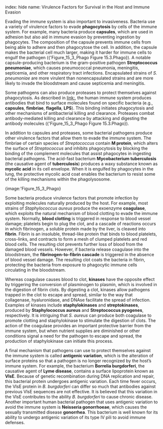 index: hide
name: Virulence Factors for Survival in the Host and Immune Evasion

Evading the immune system is also important to invasiveness. Bacteria use a variety of virulence factors to evade  **phagocytosis** by cells of the immune system. For example, many bacteria produce  **capsules**, which are used in adhesion but also aid in immune evasion by preventing ingestion by phagocytes. The composition of the capsule prevents immune cells from being able to adhere and then phagocytose the cell. In addition, the capsule makes the bacterial cell much larger, making it harder for immune cells to engulf the pathogen ({'Figure_15_3_Phago Figure 15.3.Phago}). A notable capsule-producing bacterium is the gram-positive pathogen  **Streptococcus pneumoniae**, which causes pneumococcal pneumonia, meningitis, septicemia, and other respiratory tract infections. Encapsulated strains of  *S. pneumoniae* are more virulent than nonencapsulated strains and are more likely to invade the bloodstream and cause septicemia and meningitis.

Some pathogens can also produce proteases to protect themselves against phagocytosis. As described in <link:>, the human immune system produces antibodies that bind to surface molecules found on specific bacteria (e.g.,  **capsules**,  **fimbriae**,  **flagella**,  **LPS**). This binding initiates phagocytosis and other mechanisms of antibacterial killing and clearance. Proteases combat antibody-mediated killing and clearance by attacking and digesting the antibody molecules ({'Figure_15_3_Phago Figure 15.3.Phago}).

In addition to capsules and proteases, some bacterial pathogens produce other virulence factors that allow them to evade the immune system. The fimbriae of certain species of  *Streptococcus* contain  **M protein**, which alters the surface of  *Streptococcus* and inhibits phagocytosis by blocking the binding of the complement molecules that assist phagocytes in ingesting bacterial pathogens. The acid-fast bacterium  **Mycobacterium tuberculosis** (the causative agent of  **tuberculosis**) produces a waxy substance known as  **mycolic acid** in its cell envelope. When it is engulfed by phagocytes in the lung, the protective mycolic acid coat enables the bacterium to resist some of the killing mechanisms within the phagolysosome.


{image:'Figure_15_3_Phago}
        

Some bacteria produce virulence factors that promote infection by exploiting molecules naturally produced by the host. For example, most strains of  *Staphylococcus aureus* produce the exoenzyme  **coagulase**, which exploits the natural mechanism of blood clotting to evade the immune system. Normally,  **blood clotting** is triggered in response to blood vessel damage; platelets begin to plug the clot, and a cascade of reactions occurs in which fibrinogen, a soluble protein made by the liver, is cleaved into  **fibrin**. Fibrin is an insoluble, thread-like protein that binds to blood platelets, cross-links, and contracts to form a mesh of clumped platelets and red blood cells. The resulting clot prevents further loss of blood from the damaged blood vessels. However, if bacteria release coagulase into the bloodstream, the  **fibrinogen-to-fibrin cascade** is triggered in the absence of blood vessel damage. The resulting clot coats the bacteria in fibrin, protecting the bacteria from exposure to phagocytic immune cells circulating in the bloodstream.

Whereas coagulase causes blood to clot,  **kinases** have the opposite effect by triggering the conversion of plasminogen to plasmin, which is involved in the digestion of fibrin clots. By digesting a clot, kinases allow pathogens trapped in the clot to escape and spread, similar to the way that collagenase, hyaluronidase, and DNAse facilitate the spread of infection. Examples of kinases include  **staphylokinases** and  **streptokinases**, produced by  **Staphylococcus aureus** and  **Streptococcus pyogenes**, respectively. It is intriguing that  *S. aureus* can produce both coagulase to promote clotting and staphylokinase to stimulate the digestion of clots. The action of the coagulase provides an important protective barrier from the immune system, but when nutrient supplies are diminished or other conditions signal a need for the pathogen to escape and spread, the production of staphylokinase can initiate this process.

A final mechanism that pathogens can use to protect themselves against the immune system is called  **antigenic variation**, which is the alteration of surface proteins so that a pathogen is no longer recognized by the host’s immune system. For example, the bacterium  **Borrelia burgdorferi**, the causative agent of  **Lyme disease**, contains a surface lipoprotein known as  **VlsE**. Because of genetic recombination during DNA replication and repair, this bacterial protein undergoes antigenic variation. Each time fever occurs, the VlsE protein in  *B. burgdorferi* can differ so much that antibodies against previous VlsE sequences are not effective. It is believed that this variation in the VlsE contributes to the ability  *B. burgdorferi* to cause chronic disease. Another important human bacterial pathogen that uses antigenic variation to avoid the immune system is  **Neisseria gonorrhoeae**, which causes the sexually transmitted disease  **gonorrhea**. This bacterium is well known for its ability to undergo antigenic variation of its type IV pili to avoid immune defenses.
